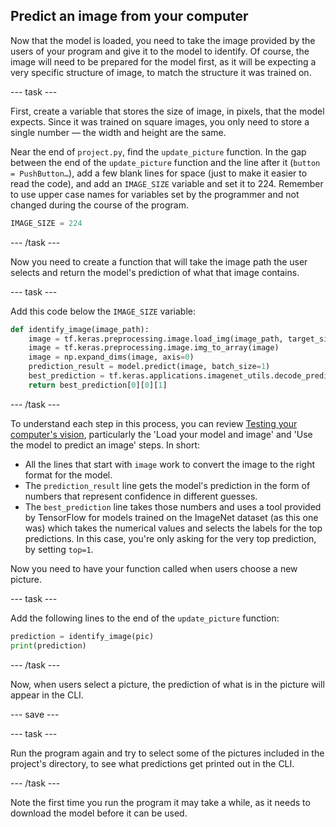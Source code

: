 ## Predict an image from your computer

Now that the model is loaded, you need to take the image provided by the users of your program and give it to the model to identify. Of course, the image will need to be prepared for the model first, as it will be expecting a very specific structure of image, to match the structure it was trained on.

--- task ---

First, create a variable that stores the size of image, in pixels, that the model expects. Since it was trained on square images, you only need to store a single number — the width and height are the same.

Near the end of `project.py`, find the `update_picture` function. In the gap between the end of the `update_picture` function and the line after it (`button = PushButton…`), add a few blank lines for space (just to make it easier to read the code), and add an `IMAGE_SIZE` variable and set it to 224. Remember to use upper case names for variables set by the programmer and not changed during the course of the program.

```python
IMAGE_SIZE = 224
```

--- /task ---

Now you need to create a function that will take the image path the user selects and return the model's prediction of what that image contains.

--- task ---

Add this code below the `IMAGE_SIZE` variable:

```python
def identify_image(image_path):
    image = tf.keras.preprocessing.image.load_img(image_path, target_size=(IMAGE_SIZE, IMAGE_SIZE))
    image = tf.keras.preprocessing.image.img_to_array(image)
    image = np.expand_dims(image, axis=0)
    prediction_result = model.predict(image, batch_size=1)
    best_prediction = tf.keras.applications.imagenet_utils.decode_predictions(prediction_result, top=1)
    return best_prediction[0][0][1]
```

--- /task ---

To understand each step in this process, you can review [Testing your computer's vision](https://projects.raspberrypi.org/en/projects/testing-your-computers-vision), particularly the 'Load your model and image' and 'Use the model to predict an image' steps. In short: 

  * All the lines that start with `image` work to convert the image to the right format for the model.
  * The `prediction_result` line gets the model's prediction in the form of numbers that represent confidence in different guesses.
  * The `best_prediction` line takes those numbers and uses a tool provided by TensorFlow for models trained on the ImageNet dataset (as this one was) which takes the numerical values and selects the labels for the top predictions. In this case, you're only asking for the very top prediction, by setting `top=1`.

Now you need to have your function called when users choose a new picture. 

--- task ---

Add the following lines to the end of the `update_picture` function:

```python
prediction = identify_image(pic)
print(prediction)
```

--- /task ---

Now, when users select a picture, the prediction of what is in the picture will appear in the CLI.

--- save ---

--- task ---

Run the program again and try to select some of the pictures included in the project's directory, to see what predictions get printed out in the CLI.

--- /task ---

Note the first time you run the program it may take a while, as it needs to download the model before it can be used.
